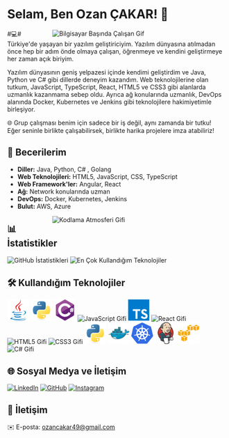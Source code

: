 # Selam, Ben Ozan ÇAKAR! 👋


<img align="right" width="400" src="https://cdn.dribbble.com/users/730703/screenshots/6581243/avento.gif" alt="Bilgisayar Başında Çalışan Gif" />

#💻# 
 Türkiye'de yaşayan bir yazılım geliştiriciyim. Yazılım dünyasına atılmadan önce hep bir adım önde olmaya çalışan, öğrenmeye ve kendini geliştirmeye her zaman açık biriyim.

Yazılım dünyasının geniş yelpazesi içinde kendimi geliştirdim ve Java, Python ve C# gibi dillerde deneyim kazandım. Web teknolojilerine olan tutkum, JavaScript, TypeScript, React, HTML5 ve CSS3 gibi alanlarda uzmanlık kazanmama sebep oldu. Ayrıca ağ konularında uzmanlık, DevOps alanında Docker, Kubernetes ve Jenkins gibi teknolojilere hakimiyetimle birleşiyor.

🌐 Grup çalışması benim için sadece bir iş değil, aynı zamanda bir tutku! Eğer seninle birlikte çalışabilirsek, birlikte harika projelere imza atabiliriz!


## 🚀 Becerilerim
- **Diller:** Java, Python, C# , Golang
- **Web Teknolojileri:** HTML5, JavaScript, CSS, TypeScript
- **Web Framework'ler:** Angular, React
- **Ağ:** Network konularında uzman
- **DevOps:** Docker, Kubernetes, Jenkins
- **Bulut:** AWS, Azure

<img align="right" width="400" src="https://media.giphy.com/media/USV0ym3bVWQJJmNu3N/giphy.gif" alt="Kodlama Atmosferi Gifi" />

## 📊 İstatistikler
<img height="150" src="https://github-readme-stats.vercel.app/api?username=ozancakar&hide_title=false&show_icons=true&count_private=true&theme=dark&hide_border=true" alt="GitHub İstatistikleri" />
<img height="150" src="https://github-readme-stats.vercel.app/api/top-langs/?username=ozancakar&layout=compact&theme=dark&hide_border=true" alt="En Çok Kullandığım Teknolojiler" />

## 🛠️ Kullandığım Teknolojiler
<div align="left">

  <img height="50" src="https://raw.githubusercontent.com/devicons/devicon/master/icons/java/java-original.svg" alt="Java Logo" />
  <img height="50" src="https://raw.githubusercontent.com/devicons/devicon/master/icons/python/python-original.svg" alt="Python Logo" />
  <img height="50" src="https://raw.githubusercontent.com/devicons/devicon/master/icons/csharp/csharp-original.svg" alt="C# Logo" />


  
  <img height="50" src="https://media.giphy.com/media/ln7z2eWriiQAllfVcn/giphy.gif" alt="JavaScript Gifi" />
  <img height="50" src="https://raw.githubusercontent.com/devicons/devicon/master/icons/typescript/typescript-original.svg" alt="TypeScript Logo" />
  <img height="50" src="https://media.giphy.com/media/eNAsjO55tPbgaor7ma/giphy.gif" alt="React Gifi" />
  <img height="50" src="https://media.giphy.com/media/3oz8xSjBmD1ZyELqW4/giphy.gif" alt="HTML5 Gifi" />
  <img height="50" src="https://media.giphy.com/media/XAxylRMCdpbEWUAvr8/giphy.gif" alt="CSS3 Gifi" />
  <img height="50" src="https://raw.githubusercontent.com/devicons/devicon/master/icons/python/python-original.svg" alt="Python Logo" />

  <img height="50" src="https://raw.githubusercontent.com/devicons/devicon/master/icons/docker/docker-original.svg" alt="Docker Logo" />

  <img height="50" src="https://raw.githubusercontent.com/devicons/devicon/master/icons/kubernetes/kubernetes-plain.svg" alt="Kubernetes Logo" />


  <img height="50" src="https://raw.githubusercontent.com/devicons/devicon/master/icons/jenkins/jenkins-original.svg" alt="Jenkins Logo" />

  <img height="50" src="https://raw.githubusercontent.com/devicons/devicon/master/icons/amazonwebservices/amazonwebservices-original.svg" alt="AWS Logo" />

  <img height="50" src="https://media.giphy.com/media/IdyAQJVN2kVPNUrojM/giphy.gif" alt="C# Gifi" />
</div>

## 🌐 Sosyal Medya ve İletişim
[![LinkedIn](https://img.shields.io/badge/LinkedIn-ozan--cakar-blue?style=for-the-badge&logo=linkedin)](https://www.linkedin.com/in/ozan-çakar-651490228)
[![GitHub](https://img.shields.io/badge/GitHub-ozancakar-black?style=for-the-badge&logo=github)](https://github.com/ozancakar)
[![Instagram](https://img.shields.io/badge/Instagram-ozzy.ckr-pink?style=for-the-badge&logo=instagram)](https://www.instagram.com/ozzy.ckr/)

## 📧 İletişim
✉️ E-posta: ozancakar49@gmail.com


